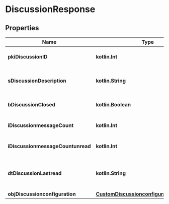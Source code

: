 
# DiscussionResponse

## Properties
Name | Type | Description | Notes
------------ | ------------- | ------------- | -------------
**pkiDiscussionID** | **kotlin.Int** | The unique ID of the Discussion | 
**sDiscussionDescription** | **kotlin.String** | The description of the Discussion | 
**bDiscussionClosed** | **kotlin.Boolean** | Whether if it&#39;s an closed | 
**iDiscussionmessageCount** | **kotlin.Int** | The count of Attachment. | 
**iDiscussionmessageCountunread** | **kotlin.Int** | The count of Attachment. | 
**dtDiscussionLastread** | **kotlin.String** | The date the Discussion was last read |  [optional]
**objDiscussionconfiguration** | [**CustomDiscussionconfigurationResponse**](CustomDiscussionconfigurationResponse.md) |  |  [optional]



